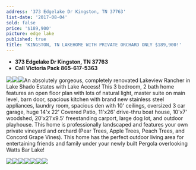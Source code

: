 ```yaml
---
address: '373 Edgelake Dr Kingston, TN 37763'
list-date: '2017-08-04'
sold: false
price: '$189,900'
picture: edge lake
published: true
title: 'KINGSTON, TN LAKEHOME WITH PRIVATE ORCHARD ONLY $189,900!'
---
```



* **373 Edgelake Dr Kingston, TN 37763**
* **Call Victoria Pack 865-617-5363**

![](/uploads/versions/373edgelake-44---x----3600-2436x---.jpg)![](/uploads/versions/373edgelake-63---x----3600-2698x---.jpg)![](/uploads/versions/373edgelake-54---x----3600-2403x---.jpg)An absolutely gorgeous, completely renovated Lakeview Rancher in Lake Shado Estates with Lake Access! This 3 bedroom, 2 bath home features an open floor plan with lots of natural light, master suite on main level, barn door, spacious kitchen with brand new stainless steel appliances, laundry room, spacious den with 10' ceilings, oversized 3 car garage, huge 14'x 22' Covered Patio, 11'x26' drive-thru boat house, 10'x7' woodshed, 20'x21'x9.5' freestanding carport, large dog lot, and outdoor playhouse. This home is professionally landscaped and features your own private vineyard and orchard (Pear Trees, Apple Trees, Peach Trees, and Concord Grape Vines). This home has the perfect outdoor living area for entertaining friends and family under your newly built Pergola overlooking Watts Bar Lake!

![](/uploads/versions/373edgelake-4---x----3600-2405x---.jpg)![](/uploads/versions/373edgelake-5---x----3600-2408x---.jpg)![](/uploads/versions/373edgelake-6---x----3600-2403x---.jpg)![](/uploads/versions/373edgelake-13---x----3600-2424x---.jpg)![](/uploads/versions/373edgelake-14---x----3600-2403x---.jpg)![](/uploads/versions/373edgelake-19---x----3600-2403x---.jpg)![](/uploads/versions/373edgelake-26---x----3600-2403x---.jpg)